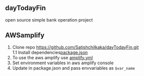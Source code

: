 ## dayTodayFin

 open source simple bank operation project

 ## AWSamplify

 1. Clone repo https://github.com/Satishchilkaka/dayTodayFin.git <br>
    1.1 Install dependencies[package.json](package.json)
 2. To use the aws amplify use [amplify.yml](amplify.yml)
 3. Set environment variables in aws amplify console
 4. Update in package.json and pass envvariables as `$var_name` 